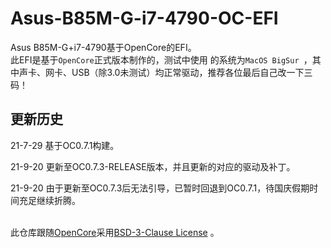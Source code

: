 # Asus-B85M-G-i7-4790-OC-EFI
Asus B85M-G+i7-4790基于OpenCore的EFI。<br>
此EFI是基于`OpenCore`正式版本制作的，测试中使用 的系统为`MacOS BigSur `，其中声卡、网卡、USB（除3.0未测试）均正常驱动，推荐各位最后自己改一下三码！

## 更新历史

21-7-29 基于OC0.7.1构建。

21-9-20 更新至OC0.7.3-RELEASE版本，并且更新的对应的驱动及补丁。

21-9-20  由于更新至OC0.7.3后无法引导，已暂时回退到OC0.7.1，待国庆假期时间充足继续折腾。

  <br>此仓库跟随[OpenCore](https://github.com/acidanthera/OpenCorePkg)采用[BSD-3-Clause License](https://github.com/acidanthera/OpenCorePkg/blob/master/LICENSE.txt) 。
